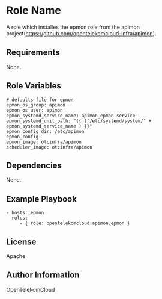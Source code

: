 Role Name
=========

A role which installes the epmon role from the apimon project(https://github.com/opentelekomcloud-infra/apimon). 

Requirements
------------

None.

Role Variables
--------------

    # defaults file for epmon
    epmon_os_group: apimon
    epmon_os_user: apimon
    epmon_systemd_service_name: apimon_epmon.service
    epmon_systemd_unit_path: "{{ ('/etc/systemd/system/' + epmon_systemd_service_name ) }}"
    epmon_config_dir: /etc/apimon
    epmon_config:
    epmon_image: otcinfra/apimon
    scheduler_image: otcinfra/apimon


Dependencies
------------

None.

Example Playbook
----------------


    - hosts: epmon
      roles:
         - { role: opentelekomcloud.apimon.epmon }

License
-------

Apache

Author Information
------------------

OpenTelekomCloud
